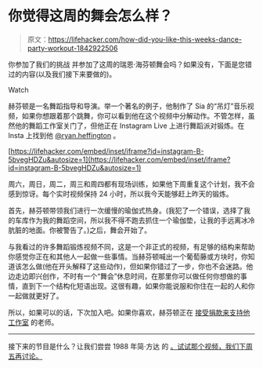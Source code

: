 # 你觉得这周的舞会怎么样？

> 原文：<https://lifehacker.com/how-did-you-like-this-weeks-dance-party-workout-1842922506>

你参加了我们的挑战 并参加了这周的瑞恩·海芬顿舞会吗？如果没有，下面是您错过的内容(以及我们接下来要做的)。

Watch

赫芬顿是一名舞蹈指导和导演。举一个著名的例子，他制作了 Sia 的“吊灯”音乐视频，如果你想跟着那个跳舞，你可以看到他在这个视频中分解动作。不管怎样，虽然他的舞蹈工作室关门了，但他正在 Instagram Live 上进行舞蹈派对锻炼。在 Insta 上找到他 [@ryan.heffington](https://www.instagram.com/ryan.heffington/?hl=en) 。

 [https://lifehacker.com/embed/inset/iframe?id=instagram-B-5bvegHDZu&autosize=1](https://lifehacker.com/embed/inset/iframe?id=instagram-B-5bvegHDZu&autosize=1) 

周六，周日，周二，周三和周四都有现场训练，如果他下周重复这个计划，我不会感到惊讶。每个实时视频保持 24 小时，所以我今天能够赶上昨天的锻炼。

首先，赫芬顿带领我们进行一次缓慢的瑜伽式热身。(我犯了一个错误，选择了我的车库作为我的舞蹈空间，所以我不得不跑去抓住一个瑜伽垫，让我的手远离冰冷肮脏的地面。你被警告了。)之后，舞会开始了。

与我看过的许多舞蹈锻炼视频不同，这是一个非正式的视频，有足够的结构来帮助你感觉你正在和其他人一起做一些事情。当赫芬顿喊出一个葡萄藤或方块时，你知道该怎么做(他在开头解释了这些动作)，但如果你错过了一步，你也不会迷路。他边走边即兴创作，不时有一个“舞会”休息时间，在那里你可以做任何你想做的事情，直到下一个结构化短语出现。这很有趣，如果你能说服和你住在一起的人和你一起做就更好了。

所以，如果可以的话，下次加入吧。如果你喜欢，赫芬顿正在 [接受捐款来支持他工作室](https://www.instagram.com/p/B-AW3a-Fwof/) 的老师。

* * *

接下来的节目是什么？让我们尝尝 1988 年简·方达 的 [。试试那个视频，我们下周五再讨论。](https://www.youtube.com/watch?v=L5kKJ7Qvaqw)